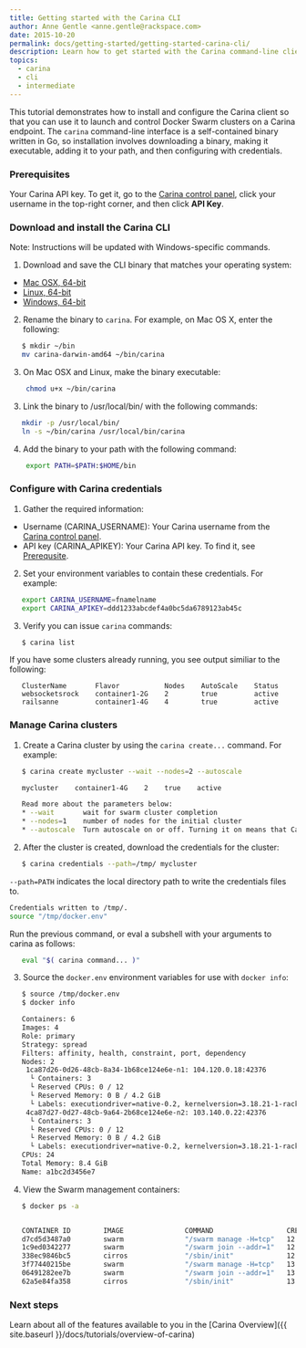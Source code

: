 ```yaml
---
title: Getting started with the Carina CLI
author: Anne Gentle <anne.gentle@rackspace.com>
date: 2015-10-20
permalink: docs/getting-started/getting-started-carina-cli/
description: Learn how to get started with the Carina command-line client (CLI) by installing, configuring, and performing commands
topics:
  - carina
  - cli
  - intermediate
---
```

This tutorial demonstrates how to install and configure the Carina client so that you can use it to launch and control Docker Swarm clusters on a Carina endpoint. The `carina` command-line interface is a self-contained binary written in Go, so installation involves downloading a binary, making it executable, adding it to your path, and then configuring with credentials.

### Prerequisites <a name="Prereq"></a>

Your Carina API key. To get it, go to the [Carina control panel](app.getcarina.com), click your username in the top-right corner, and then click **API Key**.

### Download and install the Carina CLI

Note: Instructions will be updated with Windows-specific commands.

1. Download and save the CLI binary that matches your operating system:

* [Mac OSX, 64-bit](https://github.com/rackerlabs/carina/releases/download/0.4.0/carina-darwin-amd64)
* [Linux, 64-bit](https://github.com/rackerlabs/carina/releases/download/0.4.0/carina-linux-amd64)
* [Windows, 64-bit](https://github.com/rackerlabs/carina/releases/download/0.4.0/carina.exe)

2. Rename the binary to `carina`. For example, on Mac OS X, enter the following:

```bash
   $ mkdir ~/bin
   mv carina-darwin-amd64 ~/bin/carina
```

3. On Mac OSX and Linux, make the binary executable:
```bash
    chmod u+x ~/bin/carina
```
3. Link the binary to /usr/local/bin/ with the following commands:
```bash
   mkdir -p /usr/local/bin/
   ln -s ~/bin/carina /usr/local/bin/carina
```   

4. Add the binary to your path with the following command:
```bash
    export PATH=$PATH:$HOME/bin
```

### Configure with Carina credentials

1. Gather the required information:

* Username (CARINA_USERNAME): Your Carina username from the [Carina control panel](app.getcarina.com).
* API key (CARINA_APIKEY): Your Carina API key. To find it, see [Prerequsite](#Prereq).

2. Set your environment variables to contain these credentials. For example:
```bash
   export CARINA_USERNAME=fnamelname
   export CARINA_APIKEY=ddd1233abcdef4a0bc5da6789123ab45c
```

3. Verify you can issue `carina` commands:
```bash
   $ carina list
```
   If you have some clusters already running, you see output similiar to the following:
```
   ClusterName       Flavor           Nodes    AutoScale    Status
   websocketsrock    container1-2G    2        true         active
   railsanne         container1-4G    4        true         active
```
### Manage Carina clusters

1. Create a Carina cluster by using the `carina create...` command. For example:
```bash
   $ carina create mycluster --wait --nodes=2 --autoscale

   mycluster    container1-4G    2    true    active

   Read more about the parameters below:
   * --wait       wait for swarm cluster completion
   * --nodes=1    number of nodes for the initial cluster
   * --autoscale  Turn autoscale on or off. Turning it on means that Carina automatically adds segments as they are needed.
```
2. After the cluster is created, download the credentials for the cluster:
```bash
   $ carina credentials --path=/tmp/ mycluster
```
   `--path=PATH` indicates the local directory path to write the credentials files to.

   ```bash
   Credentials written to /tmp/.
   source "/tmp/docker.env"
   ```
   Run the previous command, or eval a subshell with your arguments to carina as follows:
```bash
   eval "$( carina command... )"
```

3. Source the `docker.env` environment variables for use with `docker info`:
```bash
   $ source /tmp/docker.env
   $ docker info

   Containers: 6
   Images: 4
   Role: primary
   Strategy: spread
   Filters: affinity, health, constraint, port, dependency
   Nodes: 2
    1ca87d26-0d26-48cb-8a34-1b68ce124e6e-n1: 104.120.0.18:42376
     └ Containers: 3
     └ Reserved CPUs: 0 / 12
     └ Reserved Memory: 0 B / 4.2 GiB
     └ Labels: executiondriver=native-0.2, kernelversion=3.18.21-1-rackos, operatingsystem=Debian GNU/Linux 7 (wheezy) (containerized), storagedriver=aufs
    4ca87d27-0d27-48cb-9a64-2b68ce124e6e-n2: 103.140.0.22:42376
     └ Containers: 3
     └ Reserved CPUs: 0 / 12
     └ Reserved Memory: 0 B / 4.2 GiB
     └ Labels: executiondriver=native-0.2, kernelversion=3.18.21-1-rackos, operatingsystem=Debian GNU/Linux 7 (wheezy) (containerized), storagedriver=aufs
   CPUs: 24
   Total Memory: 8.4 GiB
   Name: a1bc2d3456e7
```
4. View the Swarm management containers:
```bash
   $ docker ps -a


   CONTAINER ID        IMAGE               COMMAND                  CREATED             STATUS              PORTS                                   NAMES
   d7cd5d3487a0        swarm               "/swarm manage -H=tcp"   12 minutes ago      Up 12 minutes       2375/tcp, 104.130.0.42:2376->2376/tcp   4ca87d27-0d27-48cb-9a64-2b68ce124e6e-n2/swarm-manager
   1c9ed0342277        swarm               "/swarm join --addr=1"   12 minutes ago      Up 12 minutes       2375/tcp                                4ca87d27-0d27-48cb-9a64-2b68ce124e6e-n2/swarm-agent
   338ec9846bc5        cirros              "/sbin/init"             12 minutes ago                                                                  4ca87d27-0d27-48cb-9a64-2b68ce124e6e-n2/swarm-data
   3f77440215be        swarm               "/swarm manage -H=tcp"   13 minutes ago      Up 13 minutes       2375/tcp, 104.130.0.48:2376->2376/tcp   4ca87d27-0d27-48cb-9a64-2b68ce124e6e-n1/swarm-manager
   06491282ee7b        swarm               "/swarm join --addr=1"   13 minutes ago      Up 13 minutes       2375/tcp                                1ca87d26-0d26-48cb-8a34-1b68ce124e6e-n1/swarm-agent
   62a5e84fa358        cirros              "/sbin/init"             13 minutes ago                                                                  4ca87d27-0d27-48cb-9a64-2b68ce124e6e-n1/swarm-data
```

### Next steps

Learn about all of the features available to you in the [Carina Overview]({{ site.baseurl }}/docs/tutorials/overview-of-carina)
